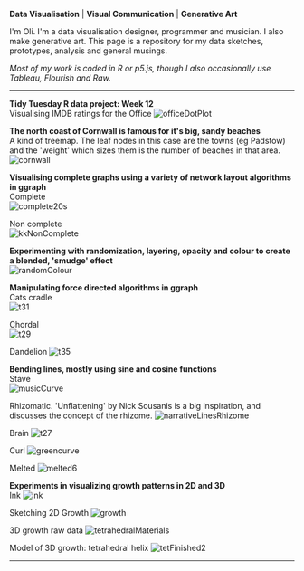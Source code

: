 **Data Visualisation** | **Visual Communication** | **Generative Art**

I'm Oli. I'm a data visualisation designer, programmer and musician. I also make generative art. This page is a repository for my data sketches, prototypes, analysis and general musings.

*Most of my work is coded in R or p5.js, though I also occasionally use Tableau, Flourish and Raw.*

----------

**Tidy Tuesday R data project: Week 12**  
Visualising IMDB ratings for the Office
![officeDotPlot](/officeDotPlot.png)

**The north coast of Cornwall is famous for it's big, sandy beaches**  
A kind of treemap. The leaf nodes in this case are the towns (eg Padstow) and the 'weight' which sizes them is the number of beaches in that area.  
![cornwall](/cornwall.png)


**Visualising complete graphs using a variety of network layout algorithms in ggraph**    
Complete  
![complete20s](/complete20s.png)

Non complete  
![kkNonComplete](/kkNonComplete.png)


**Experimenting with randomization, layering, opacity and colour to create a blended, 'smudge' effect**  
![randomColour](/randomColour.png)


**Manipulating force directed algorithms in ggraph**  
Cats cradle  
![t31](/t31.png)

Chordal  
![t29](/t29.png)

Dandelion
![t35](/t35.jpg)


**Bending lines, mostly using sine and cosine functions**  
Stave  
![musicCurve](/musicCurve.png)

Rhizomatic. 'Unflattening' by Nick Sousanis is a big inspiration, and discusses the concept of the rhizome.
![narrativeLinesRhizome](/narrativeLinesRhizome.jpg)

Brain
![t27](/t27.jpg)

Curl
![greencurve](/greencurve.png)

Melted
![melted6](/melted6.png)

**Experiments in visualizing growth patterns in 2D and 3D**  
Ink
![ink](/ink.png)

Sketching 2D Growth
![growth](/growth.png)

3D growth raw data
![tetrahedralMaterials](/tetrahedralMaterials.png)

Model of 3D growth: tetrahedral helix
![tetFinished2](/tetFinished2.png)

----------




